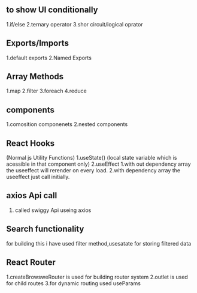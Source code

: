 ## to show UI conditionally

1.if/else
2.ternary operator
3.shor circuit/logical oprator

## Exports/Imports

1.default exports 
2.Named Exports

## Array Methods

1.map
2.filter
3.foreach
4.reduce
## components

1.comosition componenets
2.nested components

## React Hooks

(Normal js Utility Functions)
1.useState()  (local state variable which is acessible in that component only)
2.useEffect
   1.with out dependency array the useeffect will rerender on every load.
   2.with dependency array the useeffect just call initially.

## axios Api call

1. called swiggy Api useing axios 

## Search functionality

for building this i have used filter method,usesatate for storing filtered data

## React Router

1.createBrowsweRouter is used for building router system
2.outlet is used for child routes
3.for dynamic routing used useParams